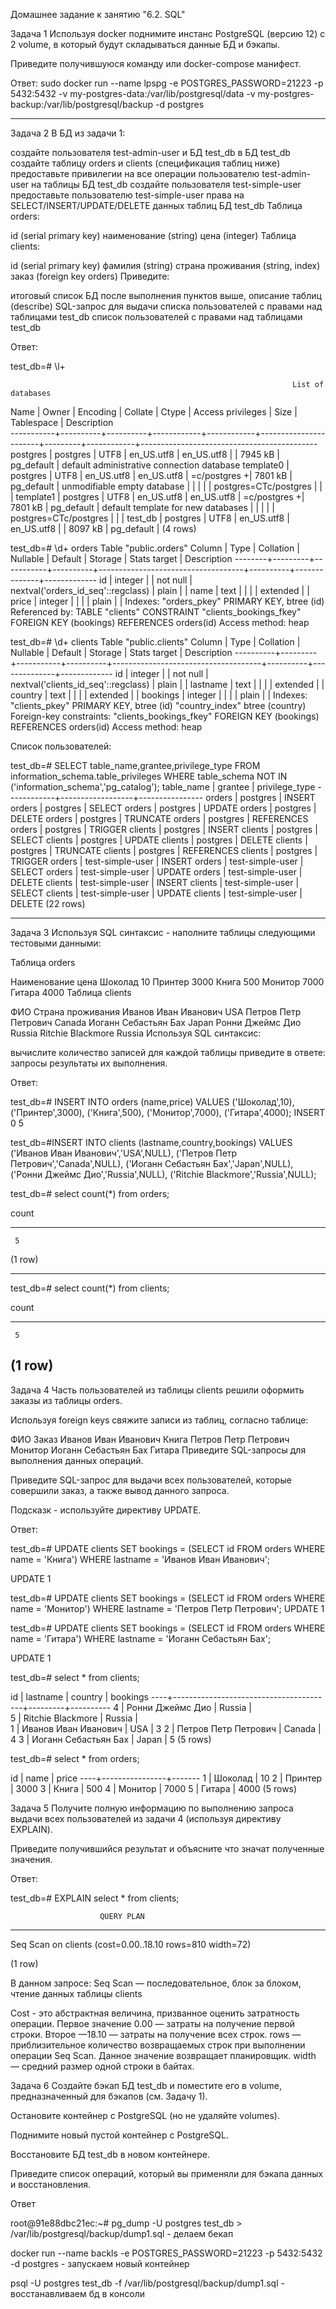 Домашнее задание к занятию "6.2. SQL"

Задача 1
Используя docker поднимите инстанс PostgreSQL (версию 12) c 2 volume, в который будут складываться данные БД и бэкапы.

Приведите получившуюся команду или docker-compose манифест.

Ответ: 
sudo docker run --name lpspg -e POSTGRES_PASSWORD=21223 -p 5432:5432 -v my-postgres-data:/var/lib/postgresql/data -v my-postgres-backup:/var/lib/postgresql/backup -d postgres

----------------------------------------------------------------------------------------------------------------------------------------
Задача 2
В БД из задачи 1:

создайте пользователя test-admin-user и БД test_db
в БД test_db создайте таблицу orders и clients (спeцификация таблиц ниже)
предоставьте привилегии на все операции пользователю test-admin-user на таблицы БД test_db
создайте пользователя test-simple-user
предоставьте пользователю test-simple-user права на SELECT/INSERT/UPDATE/DELETE данных таблиц БД test_db
Таблица orders:

id (serial primary key)
наименование (string)
цена (integer)
Таблица clients:

id (serial primary key)
фамилия (string)
страна проживания (string, index)
заказ (foreign key orders)
Приведите:

итоговый список БД после выполнения пунктов выше,
описание таблиц (describe)
SQL-запрос для выдачи списка пользователей с правами над таблицами test_db
список пользователей с правами над таблицами test_db

Ответ: 

test_db=# \l+

                                                                   List of databases
   Name    |  Owner   | Encoding |  Collate   |   Ctype    |   Access privileges   |  Size   | Tablespace |                Description                 
-----------+----------+----------+------------+------------+-----------------------+---------+------------+--------------------------------------------
 postgres  | postgres | UTF8     | en_US.utf8 | en_US.utf8 |                       | 7945 kB | pg_default | default administrative connection database
 template0 | postgres | UTF8     | en_US.utf8 | en_US.utf8 | =c/postgres          +| 7801 kB | pg_default | unmodifiable empty database
           |          |          |            |            | postgres=CTc/postgres |         |            | 
 template1 | postgres | UTF8     | en_US.utf8 | en_US.utf8 | =c/postgres          +| 7801 kB | pg_default | default template for new databases
           |          |          |            |            | postgres=CTc/postgres |         |            | 
 test_db   | postgres | UTF8     | en_US.utf8 | en_US.utf8 |                       | 8097 kB | pg_default | 
(4 rows)


test_db=# \d+ orders
                                                Table "public.orders"
 Column |  Type   | Collation | Nullable |              Default               | Storage  | Stats target | Description 
--------+---------+-----------+----------+------------------------------------+----------+--------------+-------------
 id     | integer |           | not null | nextval('orders_id_seq'::regclass) | plain    |              | 
 name   | text    |           |          |                                    | extended |              | 
 price  | integer |           |          |                                    | plain    |              | 
Indexes:
    "orders_pkey" PRIMARY KEY, btree (id)
Referenced by:
    TABLE "clients" CONSTRAINT "clients_bookings_fkey" FOREIGN KEY (bookings) REFERENCES orders(id)
Access method: heap

test_db=# \d+ clients
                                                 Table "public.clients"
  Column  |  Type   | Collation | Nullable |               Default               | Storage  | Stats target | Description 
----------+---------+-----------+----------+-------------------------------------+----------+--------------+-------------
 id       | integer |           | not null | nextval('clients_id_seq'::regclass) | plain    |              | 
 lastname | text    |           |          |                                     | extended |              | 
 country  | text    |           |          |                                     | extended |              | 
 bookings | integer |           |          |                                     | plain    |              | 
Indexes:
    "clients_pkey" PRIMARY KEY, btree (id)
    "country_index" btree (country)
Foreign-key constraints:
    "clients_bookings_fkey" FOREIGN KEY (bookings) REFERENCES orders(id)
Access method: heap

Список пользователей:

test_db=# SELECT table_name,grantee,privilege_type FROM information_schema.table_privileges WHERE table_schema NOT IN ('information_schema','pg_catalog');
 table_name |     grantee      | privilege_type 
------------+------------------+----------------
 orders     | postgres         | INSERT
 orders     | postgres         | SELECT
 orders     | postgres         | UPDATE
 orders     | postgres         | DELETE
 orders     | postgres         | TRUNCATE
 orders     | postgres         | REFERENCES
 orders     | postgres         | TRIGGER
 clients    | postgres         | INSERT
 clients    | postgres         | SELECT
 clients    | postgres         | UPDATE
 clients    | postgres         | DELETE
 clients    | postgres         | TRUNCATE
 clients    | postgres         | REFERENCES
 clients    | postgres         | TRIGGER
 orders     | test-simple-user | INSERT
 orders     | test-simple-user | SELECT
 orders     | test-simple-user | UPDATE
 orders     | test-simple-user | DELETE
 clients    | test-simple-user | INSERT
 clients    | test-simple-user | SELECT
 clients    | test-simple-user | UPDATE
 clients    | test-simple-user | DELETE
(22 rows)


---------------------

Задача 3
Используя SQL синтаксис - наполните таблицы следующими тестовыми данными:

Таблица orders

Наименование	цена
Шоколад	10
Принтер	3000
Книга	500
Монитор	7000
Гитара	4000
Таблица clients

ФИО	Страна проживания
Иванов Иван Иванович	USA
Петров Петр Петрович	Canada
Иоганн Себастьян Бах	Japan
Ронни Джеймс Дио	Russia
Ritchie Blackmore	Russia
Используя SQL синтаксис:

вычислите количество записей для каждой таблицы
приведите в ответе:
запросы
результаты их выполнения.

Ответ:

test_db=# INSERT INTO orders (name,price) VALUES ('Шоколад',10), ('Принтер',3000), ('Книга',500), ('Монитор',7000), ('Гитара',4000);
INSERT 0 5

test_db=#INSERT INTO clients (lastname,country,bookings) VALUES ('Иванов Иван Иванович','USA',NULL), ('Петров Петр Петрович','Canada',NULL), ('Иоганн Себастьян Бах','Japan',NULL), ('Ронни Джеймс Дио','Russia',NULL), ('Ritchie Blackmore','Russia',NULL);

test_db=# select count(*) from orders;

 count 
 
-------
     5
     
(1 row)

***********************************************************

test_db=# select count(*) from clients;

 count 
 
-------

     5
     
(1 row)
---------------------------------------------------------------------
Задача 4
Часть пользователей из таблицы clients решили оформить заказы из таблицы orders.

Используя foreign keys свяжите записи из таблиц, согласно таблице:

ФИО	Заказ
Иванов Иван Иванович	Книга
Петров Петр Петрович	Монитор
Иоганн Себастьян Бах	Гитара
Приведите SQL-запросы для выполнения данных операций.

Приведите SQL-запрос для выдачи всех пользователей, которые совершили заказ, а также вывод данного запроса.

Подсказк - используйте директиву UPDATE.

Ответ: 

test_db=# UPDATE clients SET bookings = (SELECT id FROM orders WHERE name = 'Книга') WHERE lastname = 'Иванов Иван Иванович';

UPDATE 1

test_db=# UPDATE clients SET bookings = (SELECT id FROM orders WHERE name = 'Монитор') WHERE lastname = 'Петров Петр Петрович';
UPDATE 1

test_db=# UPDATE clients SET bookings = (SELECT id FROM orders WHERE name = 'Гитара') WHERE lastname = 'Иоганн Себастьян Бах';

UPDATE 1


test_db=# select * from clients;

 id |                lastname                | country | bookings 
----+----------------------------------------+---------+----------
  4 | Ронни Джеймс Дио         | Russia  |         
  5 | Ritchie Blackmore                      | Russia  |         
  1 | Иванов Иван Иванович | USA     |        3
  2 | Петров Петр Петрович | Canada  |        4
  3 | Иоганн Себастьян Бах | Japan   |        5
(5 rows)

test_db=# select * from orders;

 id |      name      | price 
----+----------------+-------
  1 | Шоколад |    10
  2 | Принтер |  3000
  3 | Книга     |   500
  4 | Монитор |  7000
  5 | Гитара   |  4000
(5 rows)

Задача 5
Получите полную информацию по выполнению запроса выдачи всех пользователей из задачи 4 (используя директиву EXPLAIN).

Приведите получившийся результат и объясните что значат полученные значения.

Ответ:

test_db=# EXPLAIN select * from clients;

                        QUERY PLAN      
                        
-----------------------------------------------------------

Seq Scan on clients  (cost=0.00..18.10 rows=810 width=72)
 
(1 row)

В данном запросе: Seq Scan — последовательное, блок за блоком, чтение данных таблицы clients

Cost - это абстрактная величина, призванное оценить затратность операции. Первое значение 0.00 — затраты на получение первой строки. Второе —18.10 — затраты на получение всех строк.
rows — приблизительное количество возвращаемых строк при выполнении операции Seq Scan. Данное значение возвращает планировщик.
width — средний размер одной строки в байтах.

Задача 6
Создайте бэкап БД test_db и поместите его в volume, предназначенный для бэкапов (см. Задачу 1).

Остановите контейнер с PostgreSQL (но не удаляйте volumes).

Поднимите новый пустой контейнер с PostgreSQL.

Восстановите БД test_db в новом контейнере.

Приведите список операций, который вы применяли для бэкапа данных и восстановления.

Ответ

root@91e88dbc21ec:~# pg_dump -U postgres test_db > /var/lib/postgresql/backup/dump1.sql - делаем бекап

docker run --name backls -e POSTGRES_PASSWORD=21223 -p 5432:5432 -d postgres - запускаем новый контейнер

psql -U postgres test_db -f /var/lib/postgresql/backup/dump1.sql - восстанавливаем бд в консоли


